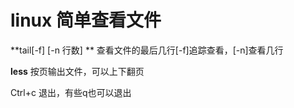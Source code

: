 # linux 简单查看文件

**tail[-f] [-n  行数] ** 查看文件的最后几行[-f]追踪查看，[-n]查看几行

**less** 按页输出文件，可以上下翻页

Ctrl+c 退出，有些q也可以退出